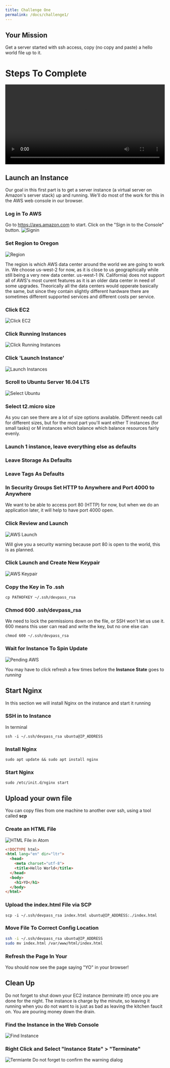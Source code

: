 ```yaml
---
title: Challenge One
permalink: /docs/challenge1/
---
```


## Your Mission

Get a server started with ssh access, copy (no copy and paste) a hello world file up to it.

# Steps To Complete

<video src="https://d3vv6lp55qjaqc.cloudfront.net/items/3s1s3t3D1R202E2I1G2y/Screen%20Recording%202018-07-09%20at%2017.54.mov" controls style="display: block;height: auto;width: 100%;">Screen Recording 2018-07-09 at 17.54.mov</video>

## Launch an Instance 

Our goal in this first part is to get a server instance (a virtual server on Amazon's server stack) up and running. We'll do most of the work for this in the AWS web console in our browser.

### Log in To AWS

Go to https://aws.amazon.com to start. Click on the "Sign in to the Console" button.
![Signin]({{site.baseurl}}/img/signin.png)

### Set Region to Oregon

![Region]({{site.baseurl}}/img/setregion.png)

The region is which AWS data center around the world we are going to work in.  We choose us-west-2 for now, as it is close to us geographically while still being a very new data center.  us-west-1 (N. California) does not support all of AWS's most curent features as it is an older data center in need of some upgrades. Theorically all the data centers would opperate basically the same, but since they contain slightly different hardware there are sometimes different supported services and different costs per service. 

### Click EC2

![Click EC2]({{site.baseurl}}/img/clickec2.png)

### Click Running Instances

![Click Running Instances]({{site.baseurl}}/img/runninginstances.png)

### Click 'Launch Instance'

![Launch Instances]({{site.baseurl}}/img/launchinstance.png)

### Scroll to Ubuntu Server 16.04 LTS

![Select Ubuntu]({{site.baseurl}}/img/ubunutimage.png)

### Select t2.micro size

As you can see there are a lot of size options available. Different needs call for different sizes, but for the most part you'll want either T instances (for small tasks) or M instances which balance which balance resources fairly evenly.

### Launch 1 instance, leave everything else as defaults

### Leave Storage As Defaults

### Leave Tags As Defaults

### In Security Groups Set HTTP to Anywhere and Port 4000 to Anywhere

We want to be able to access port 80 (HTTP) for now, but when we do an application later, it will help to have port 4000 open.

### Click Review and Launch

![AWS Launch]({{site.baseurl}}/img/awslaunch.gif)

Will give you a security warning because port 80 is open to the world, this is as planned.

### Click Launch and Create New Keypair

![AWS Keypair]({{site.baseurl}}/img/keypair.png)

### Copy the Key in To .ssh

`cp PATHOFKEY ~/.ssh/devpass_rsa`

### Chmod 600 .ssh/devpass_rsa

We need to lock the permissions down on the file, or SSH won't let us use it.  600 means this user can read and write the key, but no one else can

`chmod 600 ~/.ssh/devpass_rsa`

### Wait for Instance To Spin Update

![Pending AWS]({{site.baseurl}}/img/pendingaws.png)

You may have to click refresh a few times before the **Instance State** goes to _running_

## Start Nginx

In this section we will install Nginx on the instance and start it running

### SSH in to Instance

In terminal

`ssh -i ~/.ssh/devpass_rsa ubuntu@IP_ADDRESS`

### Install Nginx

`sudo apt update && sudo apt install nginx`

### Start Nginx

`sudo /etc/init.d/nginx start`

## Upload your own file

You can copy files from one machine to another over ssh, using a tool called **scp**

### Create an HTML File

![HTML File in Atom]({{site.baseurl}}/img/htmlfile.png)

```html
<!DOCTYPE html>
<html lang="en" dir="ltr">
  <head>
    <meta charset="utf-8">
    <title>Hello World</title>
  </head>
  <body>
    <h1>YO</h1>
  </body>
</html>
```

### Upload the index.html File via SCP

`scp -i ~/.ssh/devpass_rsa index.html ubuntu@IP_ADDRESS:./index.html`

### Move File To Correct Config Location


``` bash
ssh -i ~/.ssh/devpass_rsa ubuntu@IP_ADDRESS
sudo mv index.html /var/www/html/index.html
```

### Refresh the Page In Your 

You should now see the page saying "YO" in your browser!

## Clean Up

Do not forget to shut down your EC2 instance (terminate it!) once you are done for the night. The instance is charge by the minute, so leaving it running when you do not want to is just as bad as leaving the kitchen faucit on. You are pouring money down the drain.

### Find the Instance in the Web Console

![Find Instance]({{site.baseurl}}/img/findinstance.png)

### Right Click and Select "Instance State" > "Terminate"

![Termiante]({{site.baseurl}}/img/terminate.png)
Do not forget to confirm the warning dialog
